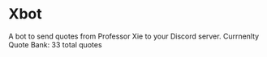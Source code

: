 # Xbot
A bot to send quotes from Professor Xie to your Discord server.
Currnenlty Quote Bank: 33 total quotes
